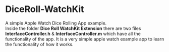 # DiceRoll-WatchKit
A simple Apple Watch Dice Rolling App example.<br /> 
Inside the folder <b>Dice Roll WatchKit Extension</b> there are two files <b>InterfaceController.h</b> & <b>InterfaceController.m</b>  which have all the functionality of the app. It is a very simple apple watch example app to learn the functionality of how it works.
